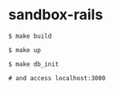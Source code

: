 # sandbox-rails

```shell
$ make build
```

```shell
$ make up

$ make db_init

# and access localhost:3000
```
